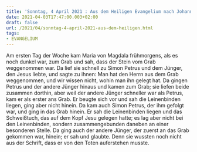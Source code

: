 ```yaml
---
title: 'Sonntag, 4 April 2021 : Aus dem Heiligen Evangelium nach Johannes - Joh 20,1-9.'
date: 2021-04-03T17:47:00.003+02:00
draft: false
url: /2021/04/sonntag-4-april-2021-aus-dem-heiligen.html
tags: 
- EVANGELIUM
---
```


Am ersten Tag der Woche kam Maria von Magdala frühmorgens, als es noch dunkel war, zum Grab und sah, dass der Stein vom Grab weggenommen war. Da lief sie schnell zu Simon Petrus und dem Jünger, den Jesus liebte, und sagte zu ihnen: Man hat den Herrn aus dem Grab weggenommen, und wir wissen nicht, wohin man ihn gelegt hat. Da gingen Petrus und der andere Jünger hinaus und kamen zum Grab; sie liefen beide zusammen dorthin, aber weil der andere Jünger schneller war als Petrus, kam er als erster ans Grab. Er beugte sich vor und sah die Leinenbinden liegen, ging aber nicht hinein. Da kam auch Simon Petrus, der ihm gefolgt war, und ging in das Grab hinein. Er sah die Leinenbinden liegen und das Schweißtuch, das auf dem Kopf Jesu gelegen hatte; es lag aber nicht bei den Leinenbinden, sondern zusammengebunden daneben an einer besonderen Stelle. Da ging auch der andere Jünger, der zuerst an das Grab gekommen war, hinein; er sah und glaubte. Denn sie wussten noch nicht aus der Schrift, dass er von den Toten auferstehen musste.